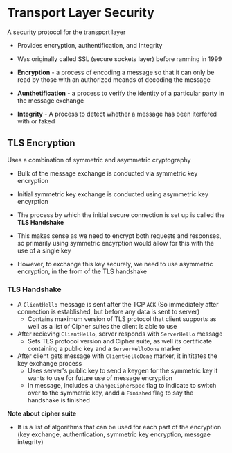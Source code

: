 # Transport Layer Security #
A security protocol for the transport layer
- Provides encryption, authentification, and Integrity
- Was originally called SSL (secure sockets layer) before ranming in 1999

- **Encryption** - a process of encoding a message so that it can only be read by those with an authorized meands of decoding the message
- **Aunthetification** - a process to verify the identity of a particular party in the message exchange
- **Integrity** - A process to detect whether a message has been iterfered with or faked

## TLS Encryption ##
Uses a combination of symmetric and asymmetric cryptography
- Bulk of the message exchange is conducted via symmetric key encryption
- Initial symmetric key exchange is conducted using asymmetric key encyrption
- The process by which the initial secure connection is set up is called the **TLS Handshake**

- This makes sense as we need to encrypt both requests and responses, so primarily using symmetric encyrption would allow for this with the use of a single key
- However, to exchange this key securely, we need to use asymmetric encryption, in the from of the TLS handshake

### TLS Handshake ###
- A `ClientHello` message is sent after the TCP `ACK` (So immediately after connection is established, but before any data is sent to server)
  - Contains maximum version of TLS protocol that client supports as well as a list of Cipher suites the client is able to use
- After recieving `ClientHello`, server responds with `ServerHello` message
  - Sets TLS protocol version and Cipher suite, as well its certificate containing a public key and a `ServerHelloDone` marker
- After client gets message with `ClientHelloDone` marker, it inititates the key exchange process
  - Uses server's public key to send a keygen for the symmetric key it wants to use for future use of message encryption
  - In message, includes a `ChangeCipherSpec` flag to indicate to switch over to the symmetric key, andd a `Finished` flag to say the handshake is finished

**Note about cipher suite**
- It is a list of algorithms that can be used for each part of the encryption (key exchange, authentication, symmetric key encryption, messgae integrity)

